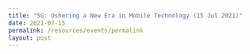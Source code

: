 ```yaml
---
title: "5G: Ushering a New Era in Mobile Technology (15 Jul 2021)"
date: 2021-07-15
permalink: /resources/events/permalink
layout: post
---
```




